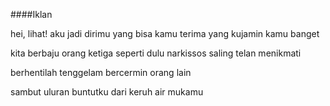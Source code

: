 ####Iklan

hei, lihat! 
aku jadi dirimu
yang bisa kamu terima
yang kujamin kamu banget

kita berbaju orang ketiga
seperti dulu narkissos
saling telan menikmati 

berhentilah tenggelam 
bercermin orang lain

sambut uluran buntutku
dari keruh air mukamu